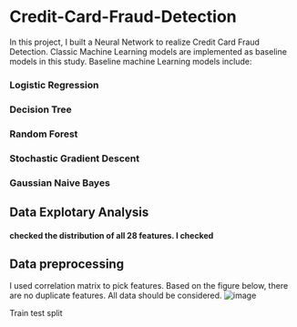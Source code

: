 # Credit-Card-Fraud-Detection
In this project, I built a Neural Network to realize Credit Card Fraud Detection. Classic Machine Learning models are implemented as baseline models in this study. 
Baseline machine Learning models include:
### Logistic Regression
### Decision Tree
### Random Forest
### Stochastic Gradient Descent
### Gaussian Naive Bayes

## Data Explotary Analysis
#### checked the distribution of all 28 features. I checked 

## Data preprocessing
I used correlation matrix to pick features. Based on the figure below, there are no duplicate features. All data should be considered.
![image](https://user-images.githubusercontent.com/55510330/171545684-54e19fd4-d875-46a4-b6f9-01aa92de8802.png)

Train test split

